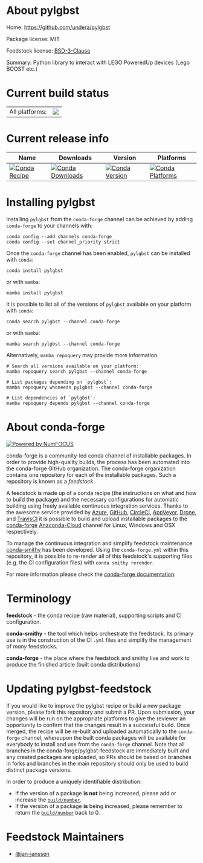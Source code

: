 About pylgbst
=============

Home: https://github.com/undera/pylgbst

Package license: MIT

Feedstock license: [BSD-3-Clause](https://github.com/conda-forge/pylgbst-feedstock/blob/main/LICENSE.txt)

Summary: Python library to interact with LEGO PoweredUp devices (Lego BOOST etc.)

Current build status
====================


<table><tr><td>All platforms:</td>
    <td>
      <a href="https://dev.azure.com/conda-forge/feedstock-builds/_build/latest?definitionId=16916&branchName=main">
        <img src="https://dev.azure.com/conda-forge/feedstock-builds/_apis/build/status/pylgbst-feedstock?branchName=main">
      </a>
    </td>
  </tr>
</table>

Current release info
====================

| Name | Downloads | Version | Platforms |
| --- | --- | --- | --- |
| [![Conda Recipe](https://img.shields.io/badge/recipe-pylgbst-green.svg)](https://anaconda.org/conda-forge/pylgbst) | [![Conda Downloads](https://img.shields.io/conda/dn/conda-forge/pylgbst.svg)](https://anaconda.org/conda-forge/pylgbst) | [![Conda Version](https://img.shields.io/conda/vn/conda-forge/pylgbst.svg)](https://anaconda.org/conda-forge/pylgbst) | [![Conda Platforms](https://img.shields.io/conda/pn/conda-forge/pylgbst.svg)](https://anaconda.org/conda-forge/pylgbst) |

Installing pylgbst
==================

Installing `pylgbst` from the `conda-forge` channel can be achieved by adding `conda-forge` to your channels with:

```
conda config --add channels conda-forge
conda config --set channel_priority strict
```

Once the `conda-forge` channel has been enabled, `pylgbst` can be installed with `conda`:

```
conda install pylgbst
```

or with `mamba`:

```
mamba install pylgbst
```

It is possible to list all of the versions of `pylgbst` available on your platform with `conda`:

```
conda search pylgbst --channel conda-forge
```

or with `mamba`:

```
mamba search pylgbst --channel conda-forge
```

Alternatively, `mamba repoquery` may provide more information:

```
# Search all versions available on your platform:
mamba repoquery search pylgbst --channel conda-forge

# List packages depending on `pylgbst`:
mamba repoquery whoneeds pylgbst --channel conda-forge

# List dependencies of `pylgbst`:
mamba repoquery depends pylgbst --channel conda-forge
```


About conda-forge
=================

[![Powered by
NumFOCUS](https://img.shields.io/badge/powered%20by-NumFOCUS-orange.svg?style=flat&colorA=E1523D&colorB=007D8A)](https://numfocus.org)

conda-forge is a community-led conda channel of installable packages.
In order to provide high-quality builds, the process has been automated into the
conda-forge GitHub organization. The conda-forge organization contains one repository
for each of the installable packages. Such a repository is known as a *feedstock*.

A feedstock is made up of a conda recipe (the instructions on what and how to build
the package) and the necessary configurations for automatic building using freely
available continuous integration services. Thanks to the awesome service provided by
[Azure](https://azure.microsoft.com/en-us/services/devops/), [GitHub](https://github.com/),
[CircleCI](https://circleci.com/), [AppVeyor](https://www.appveyor.com/),
[Drone](https://cloud.drone.io/welcome), and [TravisCI](https://travis-ci.com/)
it is possible to build and upload installable packages to the
[conda-forge](https://anaconda.org/conda-forge) [Anaconda-Cloud](https://anaconda.org/)
channel for Linux, Windows and OSX respectively.

To manage the continuous integration and simplify feedstock maintenance
[conda-smithy](https://github.com/conda-forge/conda-smithy) has been developed.
Using the ``conda-forge.yml`` within this repository, it is possible to re-render all of
this feedstock's supporting files (e.g. the CI configuration files) with ``conda smithy rerender``.

For more information please check the [conda-forge documentation](https://conda-forge.org/docs/).

Terminology
===========

**feedstock** - the conda recipe (raw material), supporting scripts and CI configuration.

**conda-smithy** - the tool which helps orchestrate the feedstock.
                   Its primary use is in the construction of the CI ``.yml`` files
                   and simplify the management of *many* feedstocks.

**conda-forge** - the place where the feedstock and smithy live and work to
                  produce the finished article (built conda distributions)


Updating pylgbst-feedstock
==========================

If you would like to improve the pylgbst recipe or build a new
package version, please fork this repository and submit a PR. Upon submission,
your changes will be run on the appropriate platforms to give the reviewer an
opportunity to confirm that the changes result in a successful build. Once
merged, the recipe will be re-built and uploaded automatically to the
`conda-forge` channel, whereupon the built conda packages will be available for
everybody to install and use from the `conda-forge` channel.
Note that all branches in the conda-forge/pylgbst-feedstock are
immediately built and any created packages are uploaded, so PRs should be based
on branches in forks and branches in the main repository should only be used to
build distinct package versions.

In order to produce a uniquely identifiable distribution:
 * If the version of a package **is not** being increased, please add or increase
   the [``build/number``](https://docs.conda.io/projects/conda-build/en/latest/resources/define-metadata.html#build-number-and-string).
 * If the version of a package **is** being increased, please remember to return
   the [``build/number``](https://docs.conda.io/projects/conda-build/en/latest/resources/define-metadata.html#build-number-and-string)
   back to 0.

Feedstock Maintainers
=====================

* [@jan-janssen](https://github.com/jan-janssen/)

